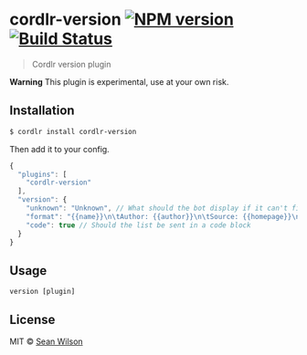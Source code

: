 # cordlr-version [![NPM version](https://badge.fury.io/js/cordlr-version.svg)](https://npmjs.org/package/cordlr-version) [![Build Status](https://travis-ci.org/seanc/cordlr-version.svg?branch=master)](https://travis-ci.org/seanc/cordlr-version)

> Cordlr version plugin

**Warning** This plugin is experimental, use at your own risk.

## Installation

```sh
$ cordlr install cordlr-version
```

Then add it to your config.

```js
{
  "plugins": [
    "cordlr-version"
  ],
  "version": {
    "unknown": "Unknown", // What should the bot display if it can't find the plugin author
    "format": "{{name}}\n\tAuthor: {{author}}\n\tSource: {{homepage}}\n\tVersion: {{version}}", // How should the list be formatted
    "code": true // Should the list be sent in a code block
  }
}
```

## Usage

```
version [plugin]
```

## License

MIT © [Sean Wilson](https://imsean.me)
